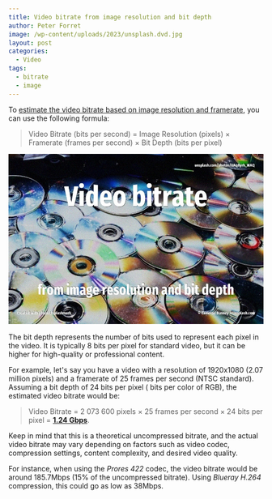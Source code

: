 ```yaml
---
title: Video bitrate from image resolution and bit depth
author: Peter Forret
image: /wp-content/uploads/2023/unsplash.dvd.jpg
layout: post
categories:
  - Video
tags:
  - bitrate
  - image
---
```



To [estimate the video bitrate based on image resolution and framerate](https://toolstud.io/video/bitrate.php), you can use the following formula:

> Video Bitrate (bits per second) = Image Resolution (pixels) × Framerate (frames per second) × Bit Depth (bits per pixel)

![bitrate](/wp-content/uploads/2023/unsplash.dvd.jpg)

The bit depth represents the number of bits used to represent each pixel in the video. It is typically 8 bits per pixel for standard video, but it can be higher for high-quality or professional content.

For example, let's say you have a video with a resolution of 1920x1080 (2.07 million pixels) and a framerate of 25 frames per second (NTSC standard). Assuming a bit depth of 24 bits per pixel ( bits per color of RGB), the estimated video bitrate would be:

> Video Bitrate = 2 073 600 pixels × 25 frames per second × 24 bits per pixel = **[1.24 Gbps](https://toolstud.io/video/bitrate.php?resolution_w=1920&resolution_h=1080&colordepth=24&framerate=25)**.

Keep in mind that this is a theoretical uncompressed bitrate, and the actual video bitrate may vary depending on factors such as video codec, compression settings, content complexity, and desired video quality. 

For instance, when using the _Prores 422_ codec, the video bitrate would be around 185.7Mbps (15% of the uncompressed bitrate). Using _Blueray H.264_ compression, this could go as low as 38Mbps.


